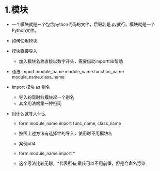 # 1.模块
- 一个模块就是一个包含python代码的文件，后缀名是.py就行。模块就是一个Python文件。


- 如何使用模块
 - 模块直接导入
   - 加入模块名称直接以数字开头，需要借助importtlib帮助
 - 语法
     import module_name
     module_name.function_name
     module_name.class_name
     
 - import 模块 as 别名
   - 导入的同时各模块起一个别名
   - 其余用法跟第一种相同
  
 - 用什么就导入什么
   - form module_name import func_name, class_name
   - 按照上述方法有选择性的导入，使用时不用模块名
   - 案例p04
   
   - form module_name import *
   - 这个写法比较无聊，*代表所有,戴氏可以不用前缀，但是会命名污染